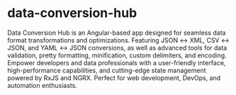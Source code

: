 # data-conversion-hub
 Data Conversion Hub is an Angular-based app designed for seamless data format transformations and optimizations. Featuring JSON ↔ XML, CSV ↔ JSON, and YAML ↔ JSON conversions, as well as advanced tools for data validation, pretty formatting, minification, custom delimiters, and encoding. Empower developers and data professionals with a user-friendly interface, high-performance capabilities, and cutting-edge state management powered by RxJS and NGRX. Perfect for web development, DevOps, and automation enthusiasts.
